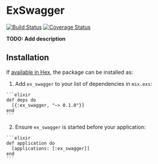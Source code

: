 # ExSwagger

[![Build Status](https://travis-ci.org/jonasschmidt/ex_swagger.svg?branch=travis)](https://travis-ci.org/jonasschmidt/ex_swagger) [![Coverage Status](https://coveralls.io/repos/github/jonasschmidt/ex_swagger/badge.svg?branch=master)](https://coveralls.io/github/jonasschmidt/ex_swagger?branch=master)

**TODO: Add description**

## Installation

If [available in Hex](https://hex.pm/docs/publish), the package can be installed as:

  1. Add `ex_swagger` to your list of dependencies in `mix.exs`:

    ```elixir
    def deps do
      [{:ex_swagger, "~> 0.1.0"}]
    end
    ```

  2. Ensure `ex_swagger` is started before your application:

    ```elixir
    def application do
      [applications: [:ex_swagger]]
    end
    ```

